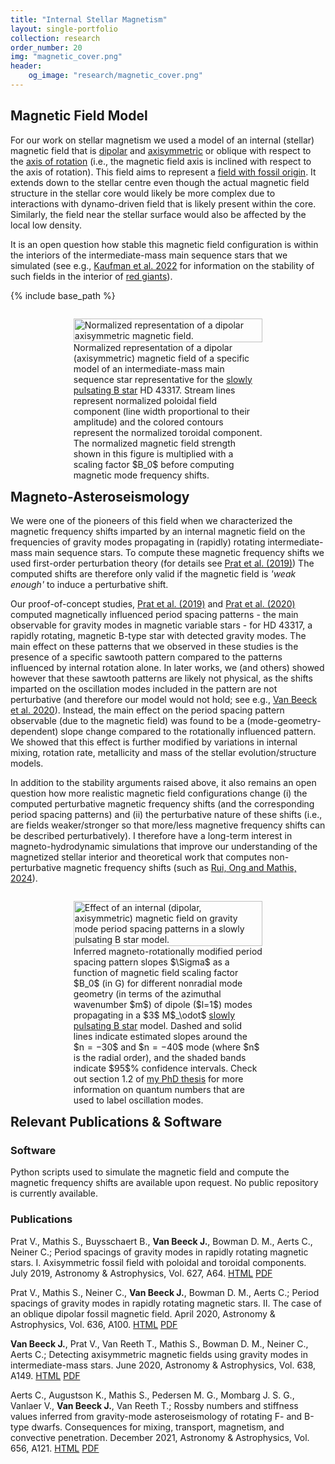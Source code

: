 ```yaml
---
title: "Internal Stellar Magnetism"
layout: single-portfolio
collection: research
order_number: 20
img: "magnetic_cover.png"
header:
    og_image: "research/magnetic_cover.png"
---
```


## Magnetic Field Model

For our work on stellar magnetism we used a model of an internal (stellar) magnetic field that is [dipolar](https://en.wikipedia.org/wiki/Dipole) and [axisymmetric](https://en.wikipedia.org/wiki/Axial_symmetry) or oblique with respect to the [axis of rotation](https://en.wikipedia.org/wiki/Rotation) (i.e., the magnetic field axis is inclined with respect to the axis of rotation).
This field aims to represent a [field with fossil origin](https://en.wikipedia.org/wiki/Fossil_stellar_magnetic_field).
It extends down to the stellar centre even though the actual magnetic field structure in the stellar core would likely be more complex due to interactions with dynamo-driven field that is likely present within the core.
Similarly, the field near the stellar surface would also be affected by the local low density.

It is an open question how stable this magnetic field configuration is within the interiors of the intermediate-mass main sequence stars that we simulated (see e.g., [Kaufman et al. 2022](https://academic.oup.com/mnras/article/517/3/3332/6748231) for information on the stability of such fields in the interior of [red giants](https://en.wikipedia.org/wiki/Red_giant)).

{% include base_path %}

<kdb>
<div class="container">
<figure style="display:table; float:left; margin-right:20%; margin-left:20%; width:60%;">
  <a href="{{ '/images/research/magnetism/internal_magnetic_field.svg' | prepend: base_path }}" class="image-popup" title="Normalized representation of a dipolar axisymmetric magnetic field.">
    <img src="{{ '/images/research/magnetism/internal_magnetic_field.svg' | prepend: base_path }}" alt="Normalized representation of a dipolar axisymmetric magnetic field." style="width:100%; height:auto;">
  </a>
  <figcaption style="display: table-caption; caption-side: bottom;">Normalized representation of a dipolar (axisymmetric) magnetic field of a specific model of an intermediate-mass main sequence star representative for the <a href='https://en.wikipedia.org/wiki/Slowly_pulsating_B-type_star'>slowly pulsating B star</a> HD 43317. Stream lines represent normalized poloidal field component (line width proportional to their amplitude) and the colored contours represent the normalized toroidal component. The normalized magnetic field strength shown in this figure is multiplied with a scaling factor $B_0$ before computing magnetic mode frequency shifts.</figcaption>
</figure>
</div>
</kdb>

## Magneto-Asteroseismology

We were one of the pioneers of this field when we characterized the magnetic frequency shifts imparted by an internal magnetic field on the frequencies of gravity modes propagating in (rapidly) rotating intermediate-mass main sequence stars.
To compute these magnetic frequency shifts we used first-order perturbation theory (for details see [Prat et al. (2019)](https://www.aanda.org/articles/aa/full_html/2019/07/aa35462-19/aa35462-19.html))
The computed shifts are therefore only valid if the magnetic field is _'weak enough'_ to induce a perturbative shift.

Our proof-of-concept studies, [Prat et al. (2019)](https://www.aanda.org/articles/aa/full_html/2019/07/aa35462-19/aa35462-19.html) and [Prat et al. (2020)](https://www.aanda.org/articles/aa/full_html/2020/04/aa37398-19/aa37398-19.html) computed magnetically influenced period spacing patterns - the main observable for gravity modes in magnetic variable stars - for HD 43317, a rapidly rotating, magnetic B-type star with detected gravity modes.
The main effect on these patterns that we observed in these studies is the presence of a specific sawtooth pattern compared to the patterns influenced by internal rotation alone.
In later works, we (and others) showed however that these sawtooth patterns are likely not physical, as the shifts imparted on the oscillation modes included in the pattern are not perturbative (and therefore our model would not hold; see e.g., [Van Beeck et al. 2020](https://www.aanda.org/articles/aa/full_html/2020/06/aa37363-19/aa37363-19.html)).
Instead, the main effect on the period spacing pattern observable (due to the magnetic field) was found to be a (mode-geometry-dependent) slope change compared to the rotationally influenced pattern.
We showed that this effect is further modified by variations in internal mixing, rotation rate, metallicity and mass of the stellar evolution/structure models.

In addition to the stability arguments raised above, it also remains an open question how more realistic magnetic field configurations change (i) the computed perturbative magnetic frequency shifts (and the corresponding period spacing patterns) and (ii) the perturbative nature of these shifts (i.e., are fields weaker/stronger so that more/less magnetive frequency shifts can be described perturbatively).
I therefore have a long-term interest in magneto-hydrodynamic simulations that improve our understanding of the magnetized stellar interior and theoretical work that computes non-perturbative magnetic frequency shifts (such as [Rui, Ong and Mathis, 2024](https://academic.oup.com/mnras/article/527/3/6346/7408611)). 

<kdb>
<div class="container">
<figure style="display:table; float:left; margin-right:20%; margin-left:20%; width:60%;">
  <a href="{{ '/images/research/magnetism/magnetic_slopes.svg' | prepend: base_path }}" class="image-popup" title="Effect of an internal (dipolar, axisymmetric) magnetic field on gravity mode period spacing patterns in a slowly pulsating B star model.">
    <img src="{{ '/images/research/magnetism/magnetic_slopes.svg' | prepend: base_path }}" alt="Effect of an internal (dipolar, axisymmetric) magnetic field on gravity mode period spacing patterns in a slowly pulsating B star model." style="width:100%; height:auto;">
  </a>
  <figcaption style="display: table-caption; caption-side: bottom;">Inferred magneto-rotationally modified period spacing pattern slopes $\Sigma$ as a function of magnetic field scaling factor $B_0$ (in G) for different nonradial mode geometry (in terms of the azimuthal wavenumber $m$) of dipole ($l=1$) modes propagating in a $3$ M$_\odot$ <a href='https://en.wikipedia.org/wiki/Slowly_pulsating_B-type_star'>slowly pulsating B star</a> model. Dashed and solid lines indicate estimated slopes around the $n = −30$ and $n = −40$ mode (where $n$ is the radial order), and the shaded bands indicate $95$% confidence intervals. Check out section 1.2 of <a href='https://fys.kuleuven.be/ster/pub/phd-thesis-jordan-van-beeck/PhD_Thesis_Jordan_Van_Beeck_Digital_Version.pdf'>my PhD thesis</a> for more information on quantum numbers that are used to label oscillation modes.</figcaption>
</figure>
</div>
</kdb>

## Relevant Publications & Software

### Software

Python scripts used to simulate the magnetic field and compute the magnetic frequency shifts are available upon request.
No public repository is currently available.

### Publications

Prat V., Mathis S., Buysschaert B., **Van Beeck J.**, Bowman D. M., Aerts C., Neiner C.; Period spacings of gravity modes in rapidly rotating magnetic stars. I. Axisymmetric fossil field with poloidal and toroidal components. July 2019, Astronomy & Astrophysics, Vol. 627, A64. [HTML](https://www.aanda.org/articles/aa/full_html/2019/07/aa35462-19/aa35462-19.html) [PDF](https://www.aanda.org/articles/aa/pdf/2019/07/aa35462-19.pdf)

Prat V., Mathis S., Neiner C., **Van Beeck J.**, Bowman D. M., Aerts C.; Period spacings of gravity modes in rapidly rotating magnetic stars. II. The case of an oblique dipolar fossil magnetic field. April 2020, Astronomy & Astrophysics, Vol. 636, A100. [HTML](https://www.aanda.org/articles/aa/full_html/2020/04/aa37398-19/aa37398-19.html) [PDF](https://www.aanda.org/articles/aa/pdf/2020/04/aa37398-19.pdf)

**Van Beeck J.**, Prat V., Van Reeth T., Mathis S., Bowman D. M., Neiner C., Aerts C.; Detecting axisymmetric magnetic fields using gravity modes in intermediate-mass stars. June 2020, Astronomy & Astrophysics, Vol. 638, A149. [HTML](https://www.aanda.org/articles/aa/full_html/2020/06/aa37363-19/aa37363-19.html) [PDF](https://www.aanda.org/articles/aa/pdf/2020/06/aa37363-19.pdf)

Aerts C., Augustson K., Mathis S., Pedersen M. G., Mombarg J. S. G., Vanlaer V., **Van Beeck J.**, Van Reeth T.; Rossby numbers and stiffness values inferred from gravity-mode asteroseismology of rotating F- and B-type dwarfs. Consequences for mixing, transport, magnetism, and convective penetration. December 2021, Astronomy & Astrophysics, Vol. 656, A121. [HTML](https://www.aanda.org/articles/aa/full_html/2021/12/aa42151-21/aa42151-21.html) [PDF](https://www.aanda.org/articles/aa/pdf/2021/12/aa42151-21.pdf)
